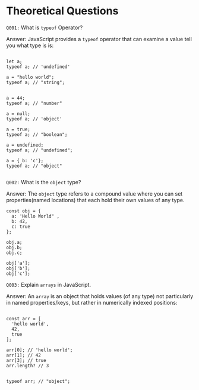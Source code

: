 # Theoretical Questions

`Q001:` What is `typeof` Operator?

Answer: JavaScript provides a `typeof` operator that can examine a value tell you what type is is:

```

let a;
typeof a; // 'undefined'

a = "hello world";
typeof a; // "string";


a = 44;
typeof a; // "number"

a = null;
typeof a; // 'object'

a = true;
typeof a; // "boolean";

a = undefined;
typeof a; // "undefined";

a = { b: 'c'};
typeof a; // "object"


```

`Q002:` What is the `object` type?

Answer: The `object` type refers to a compound value where you can set properties(named locations) that each hold their own values of any type.

```
const obj = {
  a: 'Hello World" ,
  b: 42,
  c: true
};

obj.a;
obj.b;
obj.c;

obj['a'];
obj['b'];
obj['c'];

```


`Q003:` Explain `arrays` in JavaScript.

Answer: An `array` is an object that holds values (of any type) not particularly in named properties/keys, but rather in numerically indexed positions:

```

const arr = [
  'hello world',
  42,
  true
];

arr[0]; // 'hello world';
arr[1]; // 42
arr[3]; // true
arr.length? // 3


typeof arr; // "object";

```
